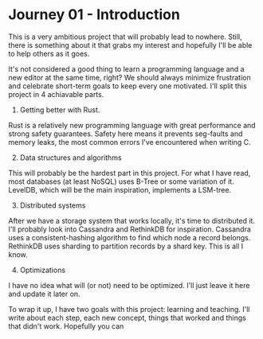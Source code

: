 # Journey 01 - Introduction

This is a very ambitious project that will probably lead to nowhere. Still, there
is something about it that grabs my interest and hopefully I'll be able to
help others as it goes.

It's not considered a good thing to learn a programming language and a new editor
at the same time, right? We should always minimize frustration and celebrate
short-term goals to keep every one motivated. I'll split this project in 4
achiavable parts.

1. Getting better with Rust.

Rust is a relatively new programming language with great performance and strong
safety guarantees. Safety here means it prevents seg-faults and memory leaks,
the most common errors I've encountered when writing C.

2. Data structures and algorithms

This will probably be the hardest part in this project. For what I have read,
most databases (at least NoSQL) uses B-Tree or some variation of it. LevelDB,
which will be the main inspiration, implements a LSM-tree.

3. Distributed systems

After we have a storage system that works locally, it's time to distributed
it. I'll probably look into Cassandra and RethinkDB for inspiration. Cassandra
uses a consistent-hashing algorithm to find which node a record belongs.
RethinkDB uses sharding to partition records by a shard key. This is all
I know.

4. Optimizations

I have no idea what will (or not) need to be optimized. I'll just leave it here
and update it later on.

To wrap it up, I have two goals with this project: learning and teaching. I'll 
write about each step, each new concept, things that worked and things that didn't work.
Hopefully you can 

